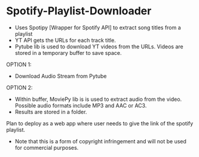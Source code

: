 # Spotify-Playlist-Downloader

* Uses Spotipy [Wrapper for Spotify API] to extract song titles from a playlist
* YT API gets the URLs for each track title.
* Pytube lib is used to download YT videos from the URLs. Videos are stored in a temporary buffer to save space. 


OPTION 1:
* Download Audio Stream from Pytube

OPTION 2:
* Within buffer, MoviePy lib is is used to extract audio from the video. Possible audio formats include MP3 and AAC or AC3.
* Results are stored in a folder.

Plan to deploy as a web app where user needs to give the link of the spotify playlist.

* Note that this is a form of copyright infringement and will not be used for commercial purposes.
